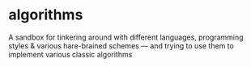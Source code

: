 # algorithms
A sandbox for tinkering around with different languages, programming styles & various hare-brained schemes — and trying to use them to implement various classic algorithms
